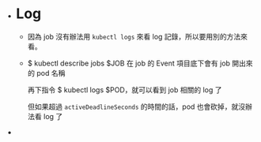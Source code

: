- # Log
	- 因為 job 沒有辦法用 `kubectl logs` 來看 log 記錄，所以要用別的方法來看。
	- $ kubectl describe jobs $JOB
	  在 job 的 Event 項目底下會有 job 開出來的 pod 名稱
	  
	  再下指令 $ kubectl logs $POD，就可以看到 job 相關的 log 了
	  
	  但如果超過 `activeDeadlineSeconds` 的時間的話，pod 也會砍掉，就沒辦法看 log 了
-